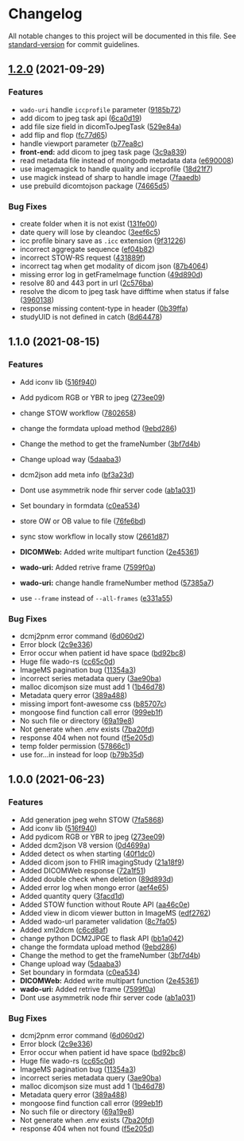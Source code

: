# Changelog

All notable changes to this project will be documented in this file. See [standard-version](https://github.com/conventional-changelog/standard-version) for commit guidelines.

## [1.2.0](https://github.com/cylab-tw/raccoon/compare/v1.1.0...v1.2.0) (2021-09-29)


### Features

* `wado-uri` handle `iccprofile` parameter ([9185b72](https://github.com/cylab-tw/raccoon/commit/9185b72be68082ce738c483346ecb764a6b044b1))
* add dicom to jpeg task api ([6ca0d19](https://github.com/cylab-tw/raccoon/commit/6ca0d193014b1df0f6d63cc485f18b8c048a8b25))
* add file size field in dicomToJpegTask ([529e84a](https://github.com/cylab-tw/raccoon/commit/529e84a1820cb4dcac49a0cd7fa61b4cc31e2b9f))
* add flip and flop ([fc77d65](https://github.com/cylab-tw/raccoon/commit/fc77d653e747a799a35a23ecf6c420a298dece10))
* handle viewport parameter ([b77ea8c](https://github.com/cylab-tw/raccoon/commit/b77ea8c2a27ac4aed94530af9eb1b385de2ec2f1))
* **front-end:** add dicom to jpeg task page ([3c9a839](https://github.com/cylab-tw/raccoon/commit/3c9a8392467f783ded5fb362b4f5fbeeb33dd643))
* read metadata file instead of mongodb metadata data ([e690008](https://github.com/cylab-tw/raccoon/commit/e69000824be53f6053b0becddf5aedb78704f397))
* use imagemagick to handle quality and iccprofile ([18d21f7](https://github.com/cylab-tw/raccoon/commit/18d21f7b480ad87f0c1da4fc43a567c2b69d67bc))
* use magick instead of sharp to handle image ([7faaedb](https://github.com/cylab-tw/raccoon/commit/7faaedba2dd739a9685ef830adf9a66ac9f02bfb))
* use prebuild dicomtojson package ([74665d5](https://github.com/cylab-tw/raccoon/commit/74665d53b7441aac4e0961fedfcdd721fab28f8d))


### Bug Fixes

* create folder when it is not exist ([131fe00](https://github.com/cylab-tw/raccoon/commit/131fe00ee28f0fc2dffaf3d2c11e9e332fe6b268))
* date query will lose by cleandoc ([3eef6c5](https://github.com/cylab-tw/raccoon/commit/3eef6c5f33ddb3d41978dd85c8d45464632dd747))
* icc profile binary save as `.icc` extension ([9f31226](https://github.com/cylab-tw/raccoon/commit/9f312264c4d564c5e663b359ef0b4f5ebb88a4d3))
* incorrect aggregate sequence ([ef04b82](https://github.com/cylab-tw/raccoon/commit/ef04b8243b45a3a446beefaefc85c779c0b31322))
* incorrect STOW-RS request ([431889f](https://github.com/cylab-tw/raccoon/commit/431889f8dd10d8a72566d47cae93a606fbdeb015))
* incorrect tag when get modality of dicom json ([87b4064](https://github.com/cylab-tw/raccoon/commit/87b40644a0b6eb178465361dec4e4d43f790f564))
* missing error log in getFrameImage function ([49d890d](https://github.com/cylab-tw/raccoon/commit/49d890dedcb433c1570acd5b72921005358b67a6))
* resolve 80 and 443 port in url ([2c576ba](https://github.com/cylab-tw/raccoon/commit/2c576ba3bbe5631361b3bb7a73cb1168bc48bec5))
* resolve the dicom to jpeg task have difftime when status if false ([3960138](https://github.com/cylab-tw/raccoon/commit/3960138db3177ea8990173fc391a596b2408c60e))
* response missing content-type in header ([0b39ffa](https://github.com/cylab-tw/raccoon/commit/0b39ffa416997a2fc11a2fb90fc57b3328151f4b))
* studyUID is not defined in catch ([8d64478](https://github.com/cylab-tw/raccoon/commit/8d64478951cac679ef79bd3eb5ed8eb707240386))

## 1.1.0 (2021-08-15)


### Features

* Add iconv lib ([516f940](https://github.com/cylab-tw/raccoon/commit/516f940793fda7cb495278cc9a95bf5a285d26ee))
* Add pydicom RGB or YBR to jpeg ([273ee09](https://github.com/cylab-tw/raccoon/commit/273ee0963123a0978c4cb373d48209284f29cd26))

* change STOW workflow ([7802658](https://github.com/cylab-tw/raccoon/commit/780265841f54546f422edfd74ae2e1df9fe650f4))
* change the formdata upload method ([9ebd286](https://github.com/cylab-tw/raccoon/commit/9ebd286e88013e75aeee45724210e16160491415))
* Change the method to get the frameNumber ([3bf7d4b](https://github.com/cylab-tw/raccoon/commit/3bf7d4bdd047e03f8e6c748a2594b56ae7c66f7b))
* Change upload way ([5daaba3](https://github.com/cylab-tw/raccoon/commit/5daaba37897c76bfa7f95569c309b456c4c8ab74))
* dcm2json add meta info ([bf3a23d](https://github.com/cylab-tw/raccoon/commit/bf3a23d293f28c09a8f2a9c2da8541e54df4c9dd))
* Dont use asymmetrik node fhir server code ([ab1a031](https://github.com/cylab-tw/raccoon/commit/ab1a031e6cdbb8308c74ae059426c345b17b3970))
* Set boundary in formdata ([c0ea534](https://github.com/cylab-tw/raccoon/commit/c0ea534dc0911eca92188b8ba7ffccc26ff8336c))
* store OW or OB value to file ([76fe6bd](https://github.com/cylab-tw/raccoon/commit/76fe6bdd6cc555120a539f4e2ff24f0ae6c2fff5))
* sync stow workflow in locally stow ([2661d87](https://github.com/cylab-tw/raccoon/commit/2661d8708e99e680d38ccfcc0cd500fa6cae5331))
* **DICOMWeb:** Added write multipart function ([2e45361](https://github.com/cylab-tw/raccoon/commit/2e4536161d03c537c1a742bd6b6d912a59af0216))
* **wado-uri:** Added retrive frame ([7599f0a](https://github.com/cylab-tw/raccoon/commit/7599f0afa29282219cb74667551dd0faa41117bc))
* **wado-uri:** change handle frameNumber method ([57385a7](https://github.com/cylab-tw/raccoon/commit/57385a796fb1db661ef2288218dc46c20996487a))
* use `--frame` instead of `--all-frames` ([e331a55](https://github.com/cylab-tw/raccoon/commit/e331a55a520277669c735f3e7f39b05105b2ef99))


### Bug Fixes

* dcmj2pnm error command ([6d060d2](https://github.com/cylab-tw/raccoon/commit/6d060d22cd389e64b8b8c8e1c7cd84bf886bcbd1))
* Error block ([2c9e336](https://github.com/cylab-tw/raccoon/commit/2c9e336c9b575aa9047d3fc2f1366e20be550935))
* Error occur when patient id have space ([bd92bc8](https://github.com/cylab-tw/raccoon/commit/bd92bc813ed6db10656a31b3ac944ad05e76434e))
* Huge file wado-rs ([cc65c0d](https://github.com/cylab-tw/raccoon/commit/cc65c0d4e1ef48fbeb4e2d5b5c353865b31eb823))
* ImageMS pagination bug ([11354a3](https://github.com/cylab-tw/raccoon/commit/11354a3f59dd4e118496660eaac05d74f1cca3ba))
* incorrect series metadata query ([3ae90ba](https://github.com/cylab-tw/raccoon/commit/3ae90bac2a231af879652da6b04214f358b79215))
* malloc dicomjson size must add 1 ([1b46d78](https://github.com/cylab-tw/raccoon/commit/1b46d7865d371671a622031baf194abf78642216))
* Metadata query error ([389a488](https://github.com/cylab-tw/raccoon/commit/389a488c0cd73917bda54546a3e9e60e6f1d659a))
* missing import font-awesome css ([b85707c](https://github.com/cylab-tw/raccoon/commit/b85707c8fe09bd0d1a3b3e0be1b264aff03fe12b))
* mongoose find function call error ([999eb1f](https://github.com/cylab-tw/raccoon/commit/999eb1ffaa8ff818ece06a91d1e28b17184ed558))
* No such file or directory ([69a19e8](https://github.com/cylab-tw/raccoon/commit/69a19e85c6390e08781644cbc1424dc914af76a7))
* Not generate when .env exists ([7ba20fd](https://github.com/cylab-tw/raccoon/commit/7ba20fd538e5cb64f206123d5cdbcdc1a0163fd5))
* response 404 when not found ([f5e205d](https://github.com/cylab-tw/raccoon/commit/f5e205d57acb0cf3d641f904d530388a735e6e7c))
* temp folder permission ([57866c1](https://github.com/cylab-tw/raccoon/commit/57866c1d9c91226fa3cb852eb71d0d13818da257))
* use for...in instead for loop ([b79b35d](https://github.com/cylab-tw/raccoon/commit/b79b35dfadfa66555de02e13e45944cfd63438a9))

## 1.0.0 (2021-06-23)


### Features

* Add generation jpeg wehn STOW ([7fa5868](https://github.com/cylab-tw/raccoon/commit/7fa5868c3e4f35cf379767c3a664aefb5f944510))
* Add iconv lib ([516f940](https://github.com/cylab-tw/raccoon/commit/516f940793fda7cb495278cc9a95bf5a285d26ee))
* Add pydicom RGB or YBR to jpeg ([273ee09](https://github.com/cylab-tw/raccoon/commit/273ee0963123a0978c4cb373d48209284f29cd26))
* Added dcm2json V8 version ([0d4699a](https://github.com/cylab-tw/raccoon/commit/0d4699a07aa882d1ae5d5d7ed1178e5e8aa9a259))
* Added detect os when starting ([40f1dc0](https://github.com/cylab-tw/raccoon/commit/40f1dc0f2b911fb26ab02a3d4ea32f400c967c9a))
* Added dicom json to FHIR imagingStudy ([21a18f9](https://github.com/cylab-tw/raccoon/commit/21a18f9f549d5bace8a64165ab35b69a02808a3b))
* Added DICOMWeb response ([72a1f51](https://github.com/cylab-tw/raccoon/commit/72a1f515738883caf2388a28dc657ff1d6dd1df7))
* Added double check when deletion ([89d893d](https://github.com/cylab-tw/raccoon/commit/89d893d35c5d1974d2530955ae3c3a2d6df3b8cc))
* Added error log when mongo error ([aef4e65](https://github.com/cylab-tw/raccoon/commit/aef4e65b6827d6ab2e2c6443a513dcb39aa88e9b))
* Added quantity query ([3facd1d](https://github.com/cylab-tw/raccoon/commit/3facd1dc92f81a35a6003ee1eafd5b15555ce801))
* Added STOW function without Route API ([aa46c0e](https://github.com/cylab-tw/raccoon/commit/aa46c0e9d528689b0174f1b300106068f00b5457))
* Added view in dicom viewer button in ImageMS ([edf2762](https://github.com/cylab-tw/raccoon/commit/edf2762e7ed9030b3501d7cc994affa1c726649d))
* Added wado-url parameter validation ([8c7fa05](https://github.com/cylab-tw/raccoon/commit/8c7fa0587904db01bfa4ed61b7dd4f55f32fc9d5))
* Added xml2dcm ([c6cd8af](https://github.com/cylab-tw/raccoon/commit/c6cd8af195a9f05fde087dae308a2fd999628a6f))
* change python DCM2JPGE to flask API ([bb1a042](https://github.com/cylab-tw/raccoon/commit/bb1a042669b6101d4b05ca50418a56b1e763a920))
* change the formdata upload method ([9ebd286](https://github.com/cylab-tw/raccoon/commit/9ebd286e88013e75aeee45724210e16160491415))
* Change the method to get the frameNumber ([3bf7d4b](https://github.com/cylab-tw/raccoon/commit/3bf7d4bdd047e03f8e6c748a2594b56ae7c66f7b))
* Change upload way ([5daaba3](https://github.com/cylab-tw/raccoon/commit/5daaba37897c76bfa7f95569c309b456c4c8ab74))
* Set boundary in formdata ([c0ea534](https://github.com/cylab-tw/raccoon/commit/c0ea534dc0911eca92188b8ba7ffccc26ff8336c))
* **DICOMWeb:** Added write multipart function ([2e45361](https://github.com/cylab-tw/raccoon/commit/2e4536161d03c537c1a742bd6b6d912a59af0216))
* **wado-uri:** Added retrive frame ([7599f0a](https://github.com/cylab-tw/raccoon/commit/7599f0afa29282219cb74667551dd0faa41117bc))
* Dont use asymmetrik node fhir server code ([ab1a031](https://github.com/cylab-tw/raccoon/commit/ab1a031e6cdbb8308c74ae059426c345b17b3970))


### Bug Fixes

* dcmj2pnm error command ([6d060d2](https://github.com/cylab-tw/raccoon/commit/6d060d22cd389e64b8b8c8e1c7cd84bf886bcbd1))
* Error block ([2c9e336](https://github.com/cylab-tw/raccoon/commit/2c9e336c9b575aa9047d3fc2f1366e20be550935))
* Error occur when patient id have space ([bd92bc8](https://github.com/cylab-tw/raccoon/commit/bd92bc813ed6db10656a31b3ac944ad05e76434e))
* Huge file wado-rs ([cc65c0d](https://github.com/cylab-tw/raccoon/commit/cc65c0d4e1ef48fbeb4e2d5b5c353865b31eb823))
* ImageMS pagination bug ([11354a3](https://github.com/cylab-tw/raccoon/commit/11354a3f59dd4e118496660eaac05d74f1cca3ba))
* incorrect series metadata query ([3ae90ba](https://github.com/cylab-tw/raccoon/commit/3ae90bac2a231af879652da6b04214f358b79215))
* malloc dicomjson size must add 1 ([1b46d78](https://github.com/cylab-tw/raccoon/commit/1b46d7865d371671a622031baf194abf78642216))
* Metadata query error ([389a488](https://github.com/cylab-tw/raccoon/commit/389a488c0cd73917bda54546a3e9e60e6f1d659a))
* mongoose find function call error ([999eb1f](https://github.com/cylab-tw/raccoon/commit/999eb1ffaa8ff818ece06a91d1e28b17184ed558))
* No such file or directory ([69a19e8](https://github.com/cylab-tw/raccoon/commit/69a19e85c6390e08781644cbc1424dc914af76a7))
* Not generate when .env exists ([7ba20fd](https://github.com/cylab-tw/raccoon/commit/7ba20fd538e5cb64f206123d5cdbcdc1a0163fd5))
* response 404 when not found ([f5e205d](https://github.com/cylab-tw/raccoon/commit/f5e205d57acb0cf3d641f904d530388a735e6e7c))
